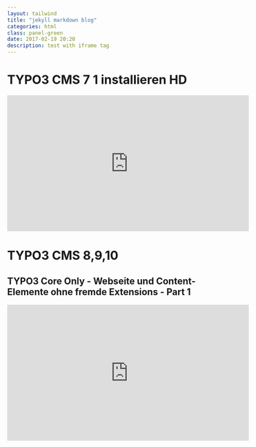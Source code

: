 ```yaml
---
layout: tailwind
title: "jekyll markdown blog"
categories: html
class: panel-green
date: 2017-02-19 20:20
description: test with iframe tag
---
```

# TYPO3 CMS 7 1 installieren HD
<div class="embed-responsive embed-responsive-4by3">
<iframe width="560" height="315" src="https://www.youtube.com/embed/z4Zz6e9zpb8" frameborder="0" allowfullscreen></iframe>
</div>

# TYPO3 CMS 8,9,10
## TYPO3 Core Only - Webseite und Content-Elemente ohne fremde Extensions - Part 1
<div class="embed-responsive embed-responsive-4by3">
<iframe width="560" height="315" src="https://www.youtube.com/embed/ZOZRqLBz6yM" frameborder="0" allow="accelerometer; autoplay; encrypted-media; gyroscope; picture-in-picture" allowfullscreen></iframe>
</div>
